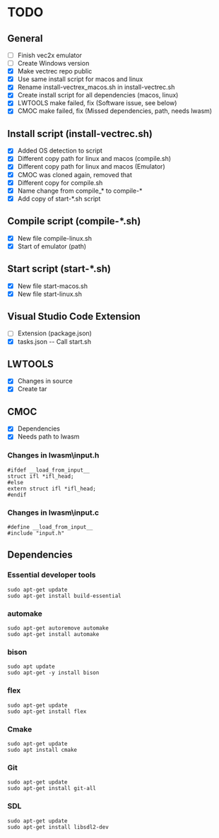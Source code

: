 # TODO

## General

- [ ] Finish vec2x emulator
- [ ] Create Windows version
- [x] Make vectrec repo public
- [x] Use same install script for macos and linux
- [x] Rename install-vectrex_macos.sh in install-vectrec.sh
- [x] Create install script for all dependencies (macos, linux)
- [x] LWTOOLS make failed, fix (Software issue, see below)
- [x] CMOC make failed, fix (Missed dependencies, path, needs lwasm)

## Install script (install-vectrec.sh)

- [x] Added OS detection to script
- [x] Different copy path for linux and macos (compile.sh)
- [x] Different copy path for linux and macos (Emulator)
- [x] CMOC was cloned again, removed that
- [x] Different copy for compile.sh
- [x] Name change from compile_* to compile-* 
- [x] Add copy of start-*.sh script

## Compile script (compile-*.sh)

- [x] New file compile-linux.sh
- [x] Start of emulator (path)

## Start script (start-*.sh)

- [x] New file start-macos.sh
- [x] New file start-linux.sh

## Visual Studio Code Extension

- [ ] Extension (package.json)
- [x] tasks.json -- Call start.sh

## LWTOOLS

- [x] Changes in source
- [x] Create tar

## CMOC

- [x] Dependencies
- [x] Needs path to lwasm

### Changes in lwasm\input.h

```
#ifdef __load_from_input__
struct ifl *ifl_head;
#else 
extern struct ifl *ifl_head;
#endif
```

### Changes in lwasm\input.c

```
#define __load_from_input__
#include "input.h"
```

## Dependencies

### Essential developer tools

```
sudo apt-get update
sudo apt-get install build-essential
```

### automake

```
sudo apt-get autoremove automake
sudo apt-get install automake
```

### bison

```
sudo apt update
sudo apt-get -y install bison
```

### flex

```
sudo apt-get update
sudo apt-get install flex
```

### Cmake
	
```
sudo apt-get update
sudo apt install cmake
```

### Git

```
sudo apt-get update
sudo apt-get install git-all
```

### SDL

```
sudo apt-get update
sudo apt-get install libsdl2-dev	
```
